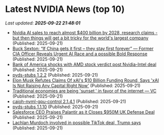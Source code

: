 # Latest NVIDIA News (top 10)
_Last updated: **2025-09-22 21:48:01**_

- [Nvidia AI sales to reach almost $400 billion by 2028, research claims - but then things will get a bit tricky for the world's largest company](https://www.techradar.com/pro/nvidia-ai-sales-to-reach-almost-usd400-billion-by-2028-claims-research-and-then-things-will-get-a-bit-tricky-for-the-worlds-largest-company) (Published: 2025-09-21)
- [Buck Sexton: “If China gets it first – they stay first forever” — Former CIA Officer Reveals Urgent AI Race and a possible Bold Response](https://www.globenewswire.com/news-release/2025/09/21/3153603/0/en/Buck-Sexton-If-China-gets-it-first-they-stay-first-forever-Former-CIA-Officer-Reveals-Urgent-AI-Race-and-a-possible-Bold-Response.html) (Published: 2025-09-21)
- [Bank of America shocks with AMD stock verdict post Nvidia-Intel deal](https://biztoc.com/x/56d06336d5080b5a) (Published: 2025-09-21)
- [pyds-stubs 1.2.2](https://pypi.org/project/pyds-stubs/1.2.2/) (Published: 2025-09-21)
- [Elon Musk Refutes Claims Of xAI's $10 Billion Funding Round, Says 'xAI Is Not Raising Any Capital Right Now'](https://www.benzinga.com/markets/tech/25/09/47779757/elon-musk-refutes-claims-of-xais-10-billion-funding-round-says-xai-is-not-raising-any-capital-right-now) (Published: 2025-09-21)
- [Traditional economies are being 'sunset,' in favor of the internet — VC](https://cointelegraph.com/news/traditional-economies-sunset-favor-internet) (Published: 2025-09-21)
- [caioh-nvml-gpu-control 2.1.4.1](https://pypi.org/project/caioh-nvml-gpu-control/2.1.4.1/) (Published: 2025-09-21)
- [pyds-stubs 1.1.10](https://pypi.org/project/pyds-stubs/1.1.10/) (Published: 2025-09-21)
- [Salesforce CEO Praises Palantir as it Closes $950M UK Defense Deal](https://www.thestreet.com/technology/salesforce-ceo-praises-palantir-as-it-closes-950m-uk-defense-deal) (Published: 2025-09-21)
- [Lachlan Murdoch involved in possible TikTok deal, Trump says](https://www.abc.net.au/news/2025-09-22/tiktok-deal-involves-murdoch-trump-says/105800256) (Published: 2025-09-21)
